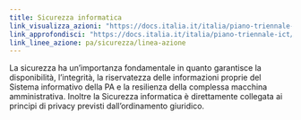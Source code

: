 ```yaml
---
title: Sicurezza informatica
link_visualizza_azioni: "https://docs.italia.it/italia/piano-triennale-ict/pianotriennale-ict-doc/it/2019-2021/08_sicurezza-informatica.html#linee-di-azione"
link_approfondisci: "https://docs.italia.it/italia/piano-triennale-ict/pianotriennale-ict-doc/it/2019-2021/08_sicurezza-informatica.html#scenario"
link_linee_azione: pa/sicurezza/linea-azione
---
```


La sicurezza ha un’importanza fondamentale in quanto garantisce la
disponibilità, l’integrità, la riservatezza delle informazioni proprie del
Sistema informativo della PA e la resilienza della complessa macchina
amministrativa. Inoltre la Sicurezza informatica è direttamente collegata ai
principi di privacy previsti dall’ordinamento giuridico.
